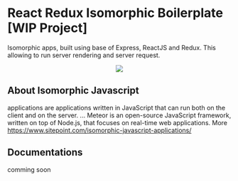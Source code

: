 # React Redux Isomorphic Boilerplate [WIP Project]
Isomorphic apps, built using base of Express, ReactJS and Redux. This allowing to run server rendering and server request.

<div style="text-align:center">
<img src="https://pbs.twimg.com/media/DL56FSWVoAA-BUA.jpg:large" />
</div>

## About Isomorphic Javascript
applications are applications written in JavaScript that can run both on the client and on the server. ... Meteor is an open-source JavaScript framework, written on top of Node.js, that focuses on real-time web applications. More https://www.sitepoint.com/isomorphic-javascript-applications/

## Documentations 
comming soon
